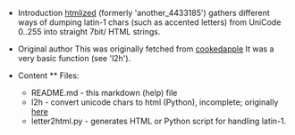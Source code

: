 * Introduction
[htmlized](https://github.com/serrasqueiro/htmlized) (formerly 'another_4433185') gathers different ways of dumping latin-1 chars (such as accented letters) from UniCode 0..255 into straight 7bit/ HTML strings.

* Original author
This was originally fetched from [cookedapple](https://gist.github.com/cookedapple)
It was a very basic function (see 'l2h').

* Content
** Files:
   -	README.md - this markdown (help) file
   -	l2h - convert unicode chars to html (Python), incomplete; originally [here](https://gist.github.com/4433185.git)
   -	letter2html.py - generates HTML or Python script for handling latin-1.

